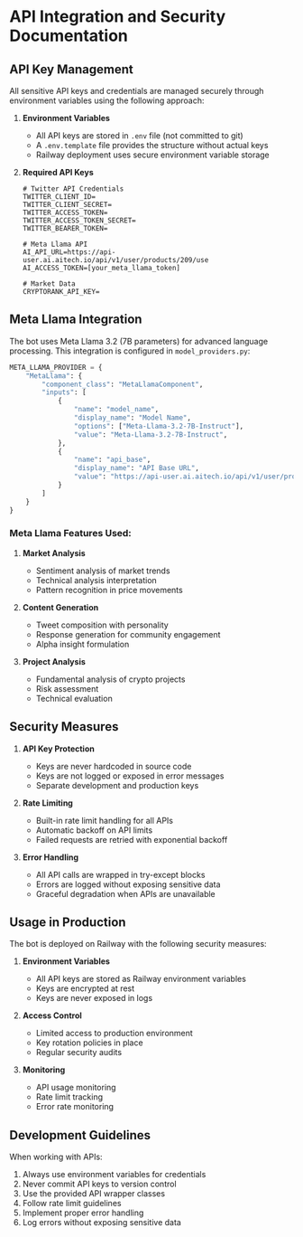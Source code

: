 # API Integration and Security Documentation

## API Key Management

All sensitive API keys and credentials are managed securely through environment variables using the following approach:

1. **Environment Variables**
   - All API keys are stored in `.env` file (not committed to git)
   - A `.env.template` file provides the structure without actual keys
   - Railway deployment uses secure environment variable storage

2. **Required API Keys**
   ```
   # Twitter API Credentials
   TWITTER_CLIENT_ID=
   TWITTER_CLIENT_SECRET=
   TWITTER_ACCESS_TOKEN=
   TWITTER_ACCESS_TOKEN_SECRET=
   TWITTER_BEARER_TOKEN=

   # Meta Llama API
   AI_API_URL=https://api-user.ai.aitech.io/api/v1/user/products/209/use
   AI_ACCESS_TOKEN=[your_meta_llama_token]

   # Market Data
   CRYPTORANK_API_KEY=
   ```

## Meta Llama Integration

The bot uses Meta Llama 3.2 (7B parameters) for advanced language processing. This integration is configured in `model_providers.py`:

```python
META_LLAMA_PROVIDER = {
    "MetaLlama": {
        "component_class": "MetaLlamaComponent",
        "inputs": [
            {
                "name": "model_name",
                "display_name": "Model Name",
                "options": ["Meta-Llama-3.2-7B-Instruct"],
                "value": "Meta-Llama-3.2-7B-Instruct",
            },
            {
                "name": "api_base",
                "display_name": "API Base URL",
                "value": "https://api-user.ai.aitech.io/api/v1/user/products/209/use",
            }
        ]
    }
}
```

### Meta Llama Features Used:

1. **Market Analysis**
   - Sentiment analysis of market trends
   - Technical analysis interpretation
   - Pattern recognition in price movements

2. **Content Generation**
   - Tweet composition with personality
   - Response generation for community engagement
   - Alpha insight formulation

3. **Project Analysis**
   - Fundamental analysis of crypto projects
   - Risk assessment
   - Technical evaluation

## Security Measures

1. **API Key Protection**
   - Keys are never hardcoded in source code
   - Keys are not logged or exposed in error messages
   - Separate development and production keys

2. **Rate Limiting**
   - Built-in rate limit handling for all APIs
   - Automatic backoff on API limits
   - Failed requests are retried with exponential backoff

3. **Error Handling**
   - All API calls are wrapped in try-except blocks
   - Errors are logged without exposing sensitive data
   - Graceful degradation when APIs are unavailable

## Usage in Production

The bot is deployed on Railway with the following security measures:

1. **Environment Variables**
   - All API keys are stored as Railway environment variables
   - Keys are encrypted at rest
   - Keys are never exposed in logs

2. **Access Control**
   - Limited access to production environment
   - Key rotation policies in place
   - Regular security audits

3. **Monitoring**
   - API usage monitoring
   - Rate limit tracking
   - Error rate monitoring

## Development Guidelines

When working with APIs:

1. Always use environment variables for credentials
2. Never commit API keys to version control
3. Use the provided API wrapper classes
4. Follow rate limit guidelines
5. Implement proper error handling
6. Log errors without exposing sensitive data

